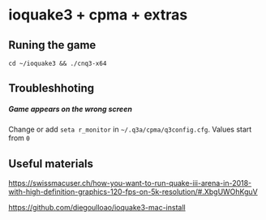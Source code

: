 # ioquake3 + cpma + extras

## Runing the game
`cd ~/ioquake3 && ./cnq3-x64`

## Troubleshhoting
##### Game appears on the wrong screen
Change or add `seta r_monitor` in `~/.q3a/cpma/q3config.cfg`. Values start from `0`

## Useful materials
https://swissmacuser.ch/how-you-want-to-run-quake-iii-arena-in-2018-with-high-definition-graphics-120-fps-on-5k-resolution/#.XbgUWOhKguV

https://github.com/diegoulloao/ioquake3-mac-install
